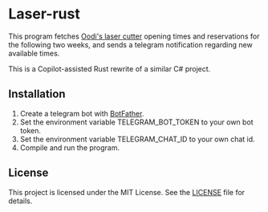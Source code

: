 # Laser-rust

This program fetches [Oodi's laser cutter](https://varaamo.hel.fi/resources/axwzr3i57yba) opening times and reservations 
for the following two weeks, and sends a telegram notification regarding new available times.

This is a Copilot-assisted Rust rewrite of a similar C# project.

## Installation

1. Create a telegram bot with [BotFather](https://telegram.me/BotFather).
2. Set the environment variable TELEGRAM_BOT_TOKEN to your own bot token.
3. Set the environment variable TELEGRAM_CHAT_ID to your own chat id.
4. Compile and run the program.

## License

This project is licensed under the MIT License. See the [LICENSE](LICENSE) file for details.
